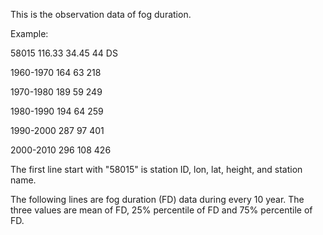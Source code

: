 This is the observation data of fog duration.


Example:

58015 116.33  34.45   44 DS

1960-1970 164 63 218

1970-1980 189 59 249

1980-1990 194 64 259

1990-2000 287 97 401

2000-2010 296 108 426


The first line start with "58015" is station ID, lon, lat, height, and station name.

The following lines are fog duration (FD) data during every 10 year. The three values are mean of FD, 25% percentile of FD and 75% percentile of FD.
